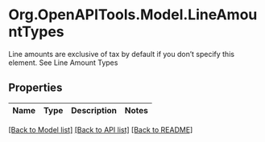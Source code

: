 # Org.OpenAPITools.Model.LineAmountTypes
Line amounts are exclusive of tax by default if you don’t specify this element. See Line Amount Types

## Properties

Name | Type | Description | Notes
------------ | ------------- | ------------- | -------------

[[Back to Model list]](../README.md#documentation-for-models) [[Back to API list]](../README.md#documentation-for-api-endpoints) [[Back to README]](../README.md)

